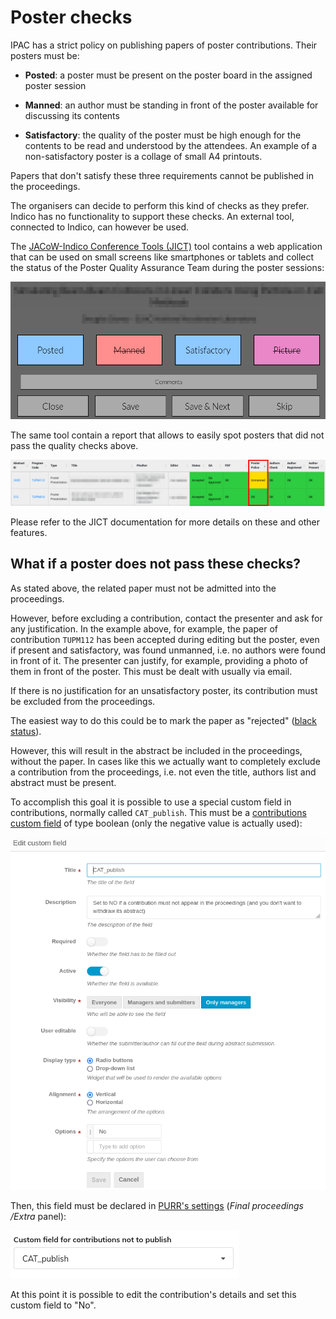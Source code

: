 # Poster checks

IPAC has a strict policy on publishing papers of poster contributions. Their posters must be:

- **Posted**: a poster must be present on the poster board in the assigned poster session

- **Manned**: an author must be standing in front of the poster available for discussing its contents

- **Satisfactory**: the quality of the poster must be high enough for the contents to be read and understood by the attendees. An example of a non-satisfactory poster is a collage of small A4 printouts.

Papers that don't satisfy these three requirements cannot be published in the proceedings.

The organisers can decide to perform this kind of checks as they prefer. Indico has no functionality to support these checks. An external tool, connected to Indico, can however be used. 

The [JACoW-Indico Conference Tools  (JICT)](https://github.com/JACoW-org/JICT) tool contains a web application that can be used on small screens like smartphones or tablets and collect the status of the Poster Quality Assurance Team during the poster sessions:

![](img/CWSppdetails.png)

The same tool contain a report that allows to easily spot posters that did not pass the quality checks above.

![](img/CWSpaperstatus.png)

Please refer to the JICT documentation for more details on these and other features.

## What if a poster does not pass these checks?

As stated above, the related paper must not be admitted into the proceedings. 

However, before excluding a contribution, contact the presenter and ask for any justification. In the example above, for example, the paper of contribution `TUPM112` has been accepted during editing but the poster, even if present and satisfactory, was found unmanned, i.e. no authors were found in front of it. The presenter can justify, for example, providing a photo of them in front of the poster. This must be dealt with usually via email.

If there is no justification for an unsatisfactory poster, its contribution must be excluded from the proceedings. 

The easiest way to do this could be to mark the paper as "rejected" ([black status](/Paper/intro)).

However, this will result in the abstract be included in the proceedings, without the paper. In cases like this we actually want to completely exclude a contribution from the proceedings, i.e. not even the title, authors list and abstract must be present.

To accomplish this goal it is possible to use a special custom field in contributions, normally called `CAT_publish`. This must be a [contributions custom field](/InitialSetup/mgmt_area_03/#abstract-fields) of type boolean (only the negative value is actually used):

![](img/CAT_publish_field.png)

Then, this field must be declared in [PURR's settings](https://purr-docs.jacow.org/Functionalities/statusAndSettings/) (*Final proceedings /Extra* panel):

![](img/CAT_publish.png)

At this point it is possible to edit the contribution's details and set this custom field to "No".
